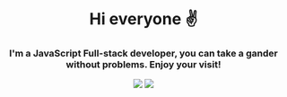 <div align="center">

<h1 align="center"> Hi everyone ✌️</h1>

<h3>I'm a JavaScript Full-stack developer, you can take a gander without problems. Enjoy your visit!

</h3>
  
![](https://user-images.githubusercontent.com/103391543/211073112-1b22ed0c-c57c-4626-819b-2962486d72bf.gif)
  ![](https://res.cloudinary.com/practicaldev/image/fetch/s--E4gnEuy_--/c_limit%2Cf_auto%2Cfl_progressive%2Cq_66%2Cw_880/https://dev-to-uploads.s3.amazonaws.com/uploads/articles/233m04x0r0lv60payria.gif)

</div>
